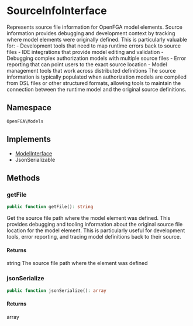 # SourceInfoInterface

Represents source file information for OpenFGA model elements. Source information provides debugging and development context by tracking where model elements were originally defined. This is particularly valuable for: - Development tools that need to map runtime errors back to source files - IDE integrations that provide model editing and validation - Debugging complex authorization models with multiple source files - Error reporting that can point users to the exact source location - Model management tools that work across distributed definitions The source information is typically populated when authorization models are compiled from DSL files or other structured formats, allowing tools to maintain the connection between the runtime model and the original source definitions.

## Namespace
`OpenFGA\Models`

## Implements
* [ModelInterface](ModelInterface.md)
* JsonSerializable



## Methods
### getFile


```php
public function getFile(): string
```

Get the source file path where the model element was defined. This provides debugging and tooling information about the original source file location for the model element. This is particularly useful for development tools, error reporting, and tracing model definitions back to their source.


#### Returns
string
 The source file path where the element was defined

### jsonSerialize


```php
public function jsonSerialize(): array
```



#### Returns
array

